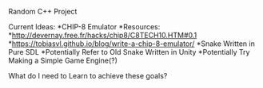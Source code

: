 Random C++ Project

Current Ideas: 
*CHIP-8 Emulator
 *Resources:
 *http://devernay.free.fr/hacks/chip8/C8TECH10.HTM#0.1
 *https://tobiasvl.github.io/blog/write-a-chip-8-emulator/
*Snake Written in Pure SDL
  *Potentially Refer to Old Snake Written in Unity
*Potentially Try Making a Simple Game Engine(?)


What do I need to Learn to achieve these goals?
